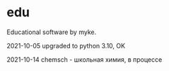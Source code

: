 edu
===

Educational software by myke.

2021-10-05 upgraded to python 3.10, OK

2021-10-14 chemsch - школьная химия, в процессе

